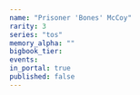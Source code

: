 ```yaml
---
name: "Prisoner 'Bones' McCoy"
rarity: 3
series: "tos"
memory_alpha: ""
bigbook_tier:
events:
in_portal: true
published: false
---
```


